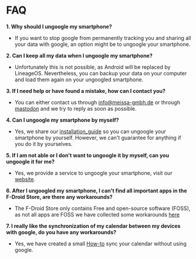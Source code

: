 # FAQ

**1. Why should I ungoogle my smartphone?**
- If you want to stop google from permanently tracking you and sharing all your data with google, an option might be to ungoogle your smartphone.

**2. Can I keep all my data when I ungoogle my smartphone?**
- Unfortunately this is not possible, as Android will be replaced by LineageOS. Nevertheless, you can backup your data on your computer and load them again on your ungoogled smartphone.

**3. If I need help or have found a mistake, how can I contact you?**
- You can either contact us through [info@meissa-gmbh.de][mail] or through [mastodon][mastodon] and we try to reply as soon as possible.

**4. Can I ungoogle my smartphone by myself?**
- Yes, we share our [installation_guide][guide] so you can ungoogle your smartphone by yourself. However, we can't guarantee for anything if you do it by yourselves.

**5. If I am not able or I don't want to ungoogle it by myself, can you ungoogle it for me?**
- Yes, we provide a service to ungoogle your smartphone, visit our [website][offer].

**6. After I ungoogled my smartphone, I can't find all important apps in the F-Droid Store, are there any workarounds?**
- The F-Droid Store only contains Free and open-source software (FOSS), as not all apps are FOSS we have collected some workarounds [here][knowntowork]

**7. I really like the synchronization of my calendar between my devices with google, do you have any workarounds?**
- Yes, we have created a small [How-to][calendar] sync your calendar without using google. 



[mail]: mailto:info@meissa-gmbh.de?subject=community-chat
[mastodon]: https://social.meissa-gmbh.de/@team
[guide]: https://gitlab.com/domaindrivenarchitecture/lineageos-fairphone/-/tree/main/Guides
[offer]: https://meissa-gmbh.de/pages/lineageos_fairphone/
[knowntowork]: https://gitlab.com/domaindrivenarchitecture/lineageos-fairphone/-/tree/main/KnownToWork
[calendar]: https://gitlab.com/domaindrivenarchitecture/lineageos-fairphone/-/blob/main/KnownToWork/sync_calendar.md
